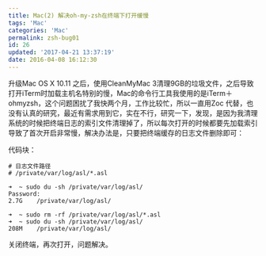 ```yaml
---
title: Mac(2) 解决oh-my-zsh在终端下打开缓慢
tags: 'Mac'
categories: 'Mac'
permalink: zsh-bug01
id: 26
updated: '2017-04-21 13:37:19'
date: 2016-04-08 16:12:30
---
```


升级Mac OS X 10.11 之后，使用CleanMyMac 3清理9GB的垃圾文件，之后导致打开iTerm时加载主机名特别的慢，Mac的命令行工具我使用的是iTerm＋ohmyzsh，这个问题困扰了我快两个月，工作比较忙，所以一直用Zoc 代替，也没有认真的研究，最近有需求用到它，实在不行，研究一下，发现，是因为我清理系统的时候把终端日志的索引文件清理掉了，所以每次打开的时候都要先加载索引导致了首次开启非常慢，解决办法是，只要把终端缓存的日志文件删除即可：

代码块：

```
# 日志文件路径
# /private/var/log/asl/*.asl

➜  ~ sudo du -sh /private/var/log/asl/
Password:
2.7G	/private/var/log/asl/

➜  ~ sudo rm -rf /private/var/log/asl/*.asl
➜  ~ sudo du -sh /private/var/log/asl/
208M	/private/var/log/asl/

```

关闭终端，再次打开，问题解决。
